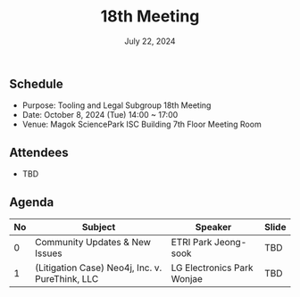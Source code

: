 ﻿---
title: "18th Meeting"
linkTitle: "18th Meeting"
weight: 1
date: July 22, 2024
type: docs
description: Tooling & Legal Subgroup 18th Meeting
---

## Schedule
* Purpose: Tooling and Legal Subgroup 18th Meeting
* Date: October 8, 2024 (Tue) 14:00 ~ 17:00
* Venue: Magok SciencePark ISC Building 7th Floor Meeting Room

## Attendees
* TBD

## Agenda
| No | Subject | Speaker | Slide |
|----|-----------------|------|------|
| 0 | Community Updates & New Issues | ETRI Park Jeong-sook | TBD |
| 1  | (Litigation Case) Neo4j, Inc. v. PureThink, LLC | LG Electronics Park Wonjae | TBD |

<!--

## Attendees

## Meeting Minutes

## Photo Gallery

<div ><span class="image fit">
</span></div> -->
